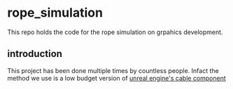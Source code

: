 # rope_simulation
This repo holds the code for the rope simulation on grpahics development. 

## introduction 
This project has been done multiple times by countless people. Infact the method we use is a low budget version of [unreal engine's cable component](https://docs.unrealengine.com/5.2/en-US/cable-components-in-unreal-engine/)

